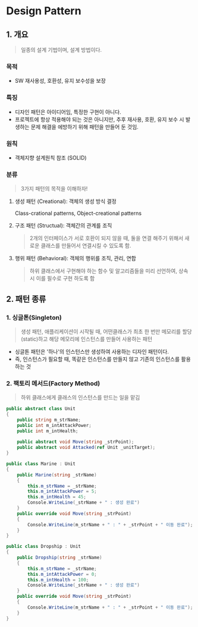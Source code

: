 # Design Pattern

## 1. 개요

> 일종의 설계 기법이며, 설계 방법이다.

### 목적

- SW 재사용성, 호환성, 유지 보수성을 보장



### 특징

- 디자인 패턴은 아이디어임, 특정한 구현이 아니다.
- 프로젝트에 항상 적용해야 되는 것은 아니지만, 추후 재사용, 호환, 유지 보수 시 발생하는 문제 해결을 에방하기 위해 패턴을 만들어 둔 것임.



### 원칙

- 객체지향 설계원칙 참조 (SOLID)



### 분류

> 3가지 패턴의 목적을 이해하자!

1. 생성 패턴 (Creational): 객체의 생성 방식 결정

   Class-crational patterns, Object-creational patterns

2. 구조 패턴 (Structual): 객체간의 관계를 조직

   > 2개의 인터페이스가 서로 호환이 되지 않을 때, 둘을 연결 해주기 위해서 새로운 클래스를 만들어서 연결시킬 수 있도록 함.

3. 행위 패턴 (Behavioral): 객체의 행위를 조직, 관리, 연합

   > 하위 클래스에서 구현해야 하는 함수 및 알고리즘들을 미리 선언하여, 상속 시 이를 필수로 구현 하도록 함



## 2. 패턴 종류

### 1. 싱글톤(Singleton)

> 생성 패턴, 애플리케이션이 시작될 때, 어떤클래스가 최초 한 번만 메모리를 할당(static)하고 해당 메모리에 인스턴스를 만들어 사용하는 패턴

- 싱글톤 패턴은 '하나'의 인스턴스만 생성하여 사용하는 디자인 패턴이다.
- 즉, 인스턴스가 필요할 때, 똑같은 인스턴스를 만들지 않고 기존의 인스턴스를 활용하는 것



### 2. 팩토리 메서드(Factory Method) 

> 하위 클래스에게 클래스의 인스턴스를 만드는 일을 맡김

```C#
public abstract class Unit
{
    public string m_strName;
    public int m_intAttackPower;
    public int m_intHealth;
    
    public abstract void Move(string _strPoint);
    public abstract void Attacked(ref Unit _unitTarget);
}

public class Marine : Unit
{
    public Marine(string _strName)
    {
        this.m_strName = _strName;
        this.m_intAttackPower = 5;
        this.m_intHealth = 45;
        Console.WriteLine(_strName + " : 생성 완료")
    }
    public override void Move(string _strPoint)
    {
        Console.WriteLine(m_strName + " : " + _strPoint + " 이동 완료");
    } 
}

public class Dropship : Unit
{
    public Dropship(string _strName)
    {
        this.m_strName = _strName;
        this.m_intAttackPower = 0;
        this.m_intHealth = 100;
        Console.WriteLine(_strName + " : 생성 완료")
    }
    public override void Move(string _strPoint)
    {
        Console.WriteLine(m_strName + " : " + _strPoint + " 이동 완료");
    }
}
```